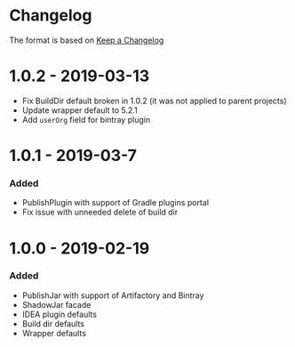 # Changelog
The format is based on [Keep a Changelog](https://keepachangelog.com/en/1.0.0/)

# 1.0.2 - 2019-03-13
- Fix BuildDir default broken in 1.0.2 (it was not applied to parent projects)
- Update wrapper default to 5.2.1
- Add `userOrg` field for bintray plugin

# 1.0.1 - 2019-03-7
### Added
- PublishPlugin with support of Gradle plugins portal
- Fix issue with unneeded delete of build dir

# 1.0.0 - 2019-02-19
### Added
- PublishJar with support of Artifactory and Bintray
- ShadowJar facade
- IDEA plugin defaults
- Build dir defaults
- Wrapper defaults
